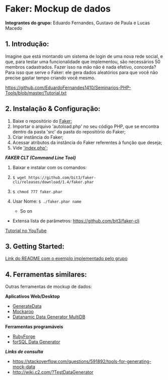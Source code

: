 # Faker: Mockup de dados

**Integrantes do grupo:** Eduardo Fernandes, Gustavo de Paula e Lucas Macedo

## 1. **Introdução:**

Imagine que está montando um sistema de login de uma nova rede social, e que, para testar uma funcionalidade que implementou, são necessários 50 membros cadastrados. Fazer isso na mão não é nada efetivo, concorda?
Para isso que serve o Faker: ele gera dados aleatórios para que você não precise gastar tempo criando você mesmo.

https://github.com/EduardoFernandes1410/Seminarios-PHP-Tools/blob/master/Tutorial.txt

## 2. **Instalação & Configuração:**

1. Baixe o repositório do [Faker](https://github.com/fzaninotto/Faker);
2. Importar o arquivo 'autoload.php' no seu código PHP, que se encontra dentro da pasta 'src' da pasta do repositório do Faker;
3. Criar instância do Faker;
4. Acessar atributos da instância do Faker referentes à função que deseja;
5. Vide ['index.php'](https://github.com/EduardoFernandes1410/Seminarios-PHP-Tools/blob/master/index.php);

***FAKER CLT (Command Line Tool)***
1. Baixar e instalar com os comandos:
2. `$ wget https://github.com/bit3/faker-cli/releases/download/1.4/faker.phar`
3. `$ chmod 777 faker.phar`

4. Usar
	 Nome: 	`$ ./faker.phar name`
	- So on
	
- Extensa lista de parâmetros: https://github.com/bit3/faker-cli

[Tutorial no YouTube](https://www.youtube.com/watch?v=sSDh1zfz-5s)

## 3. **Getting Started:**

[Link do README com o exemplo implementado pelo grupo](https://github.com/EduardoFernandes1410/Seminarios-PHP-Tools)

## 4. **Ferramentas similares:**

Outras ferramentas de mockup de dados:

**Aplicativos Web/Desktop**
- [GenerateData](http://generatedata.com)
- [Mockaroo](http://www.mockaroo.com) 
- [Datanamic Data Generator MultiDB](http://www.datanamic.com/datagenerator/index.html)

**Ferramentas programáveis**
- [RubyForge](https://github.com/braintreeps/faker-ruby)
- [forSQL Data Generator](http://forsql.com) 
 
**_Links de consulta_**
- https://stackoverflow.com/questions/591892/tools-for-generating-mock-data
- http://wiki.c2.com/?TestDataGenerator
